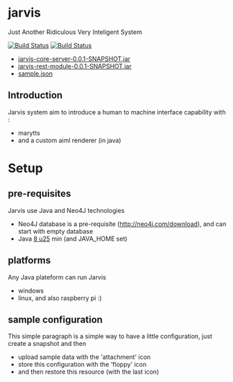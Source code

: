 jarvis
======

Just Another Ridiculous Very Inteligent System

[![Build Status](https://snap-ci.com/yroffin/jarvis/branch/master/build_image)](https://snap-ci.com/yroffin/jarvis/branch/master)
[![Build Status](https://travis-ci.org/yroffin/jarvis.svg?branch=master)](https://travis-ci.org/yroffin/jarvis)

- [jarvis-core-server-0.0.1-SNAPSHOT.jar](https://snap-ci.com/buildartifacts/green/52740/defaultPipeline/96/install/1/jarvis-core/jarvis-core-server/target/jarvis-core-server-0.0.1-SNAPSHOT.jar?archived=true)
- [jarvis-rest-module-0.0.1-SNAPSHOT.jar](https://snap-ci.com/buildartifacts/green/52740/defaultPipeline/96/install/1/jarvis-core/jarvis-rest-module/target/jarvis-rest-module-0.0.1-SNAPSHOT.jar?archived=true)
- [sample.json](https://snap-ci.com/buildartifacts/green/52740/defaultPipeline/96/install/1/jarvis-core-server/src/test/resources/sample.json?archived=true)


Introduction
------------

Jarvis system aim to introduce a human to machine interface capability with :
- marytts
- and a custom aiml renderer (in java)

Setup
======

pre-requisites
--------------

Jarvis use Java and Neo4J technologies
- Neo4J database is a pre-requisite (http://neo4j.com/download), and can start with empty database
- Java [8 u25](https://www.java.com/fr/download) min (and JAVA_HOME set)

platforms
---------

Any Java plateform can run Jarvis
- windows
- linux, and also raspberry pi :)

sample configuration
--------------------

This simple paragraph is a simple way to have a little configuration, just create a snapshot and then
- upload sample data with the 'attachment' icon
- store this configuration with the 'floppy' icon
- and then restore this resource (with the last icon)
